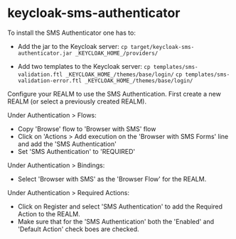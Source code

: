 # keycloak-sms-authenticator

To install the SMS Authenticator one has to:

* Add the jar to the Keycloak server:
`cp target/keycloak-sms-authenticator.jar _KEYCLOAK_HOME_/providers/`

* Add two templates to the Keycloak server:
`cp templates/sms-validation.ftl _KEYCLOAK_HOME_/themes/base/login/`
`cp templates/sms-validation-error.ftl _KEYCLOAK_HOME_/themes/base/login/`


Configure your REALM to use the SMS Authentication.
First create a new REALM (or select a previously created REALM).

Under Authentication > Flows:
* Copy 'Browse' flow to 'Browser with SMS' flow
* Click on 'Actions > Add execution on the 'Browser with SMS Forms' line and add the 'SMS Authentication'
* Set 'SMS Authentication' to 'REQUIRED'

Under Authentication > Bindings:
* Select 'Browser with SMS' as the 'Browser Flow' for the REALM.

Under Authentication > Required Actions:
* Click on Register and select 'SMS Authentication' to add the Required Action to the REALM.
* Make sure that for the 'SMS Authentication' both the 'Enabled' and 'Default Action' check boes are checked.